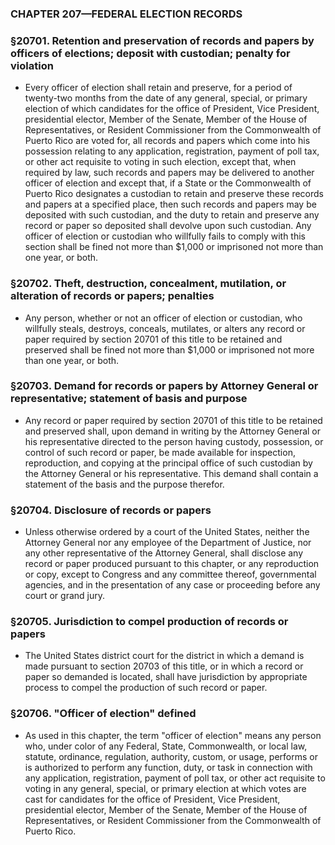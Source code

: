 ### **CHAPTER 207—FEDERAL ELECTION RECORDS**

### §20701. Retention and preservation of records and papers by officers of elections; deposit with custodian; penalty for violation
* Every officer of election shall retain and preserve, for a period of twenty-two months from the date of any general, special, or primary election of which candidates for the office of President, Vice President, presidential elector, Member of the Senate, Member of the House of Representatives, or Resident Commissioner from the Commonwealth of Puerto Rico are voted for, all records and papers which come into his possession relating to any application, registration, payment of poll tax, or other act requisite to voting in such election, except that, when required by law, such records and papers may be delivered to another officer of election and except that, if a State or the Commonwealth of Puerto Rico designates a custodian to retain and preserve these records and papers at a specified place, then such records and papers may be deposited with such custodian, and the duty to retain and preserve any record or paper so deposited shall devolve upon such custodian. Any officer of election or custodian who willfully fails to comply with this section shall be fined not more than $1,000 or imprisoned not more than one year, or both.

### §20702. Theft, destruction, concealment, mutilation, or alteration of records or papers; penalties
* Any person, whether or not an officer of election or custodian, who willfully steals, destroys, conceals, mutilates, or alters any record or paper required by section 20701 of this title to be retained and preserved shall be fined not more than $1,000 or imprisoned not more than one year, or both.

### §20703. Demand for records or papers by Attorney General or representative; statement of basis and purpose
* Any record or paper required by section 20701 of this title to be retained and preserved shall, upon demand in writing by the Attorney General or his representative directed to the person having custody, possession, or control of such record or paper, be made available for inspection, reproduction, and copying at the principal office of such custodian by the Attorney General or his representative. This demand shall contain a statement of the basis and the purpose therefor.

### §20704. Disclosure of records or papers
* Unless otherwise ordered by a court of the United States, neither the Attorney General nor any employee of the Department of Justice, nor any other representative of the Attorney General, shall disclose any record or paper produced pursuant to this chapter, or any reproduction or copy, except to Congress and any committee thereof, governmental agencies, and in the presentation of any case or proceeding before any court or grand jury.

### §20705. Jurisdiction to compel production of records or papers
* The United States district court for the district in which a demand is made pursuant to section 20703 of this title, or in which a record or paper so demanded is located, shall have jurisdiction by appropriate process to compel the production of such record or paper.

### §20706. "Officer of election" defined
* As used in this chapter, the term "officer of election" means any person who, under color of any Federal, State, Commonwealth, or local law, statute, ordinance, regulation, authority, custom, or usage, performs or is authorized to perform any function, duty, or task in connection with any application, registration, payment of poll tax, or other act requisite to voting in any general, special, or primary election at which votes are cast for candidates for the office of President, Vice President, presidential elector, Member of the Senate, Member of the House of Representatives, or Resident Commissioner from the Commonwealth of Puerto Rico.